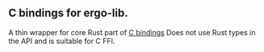 ## C bindings for ergo-lib.

A thin wrapper for core Rust part of [C bindings](../ergo-lib-c-core)
Does not use Rust types in the API and is suitable for C FFI.
